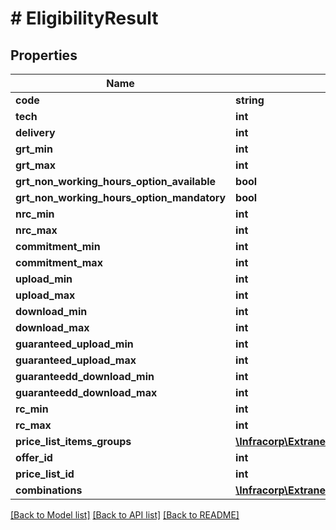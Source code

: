# # EligibilityResult

## Properties

Name | Type | Description | Notes
------------ | ------------- | ------------- | -------------
**code** | **string** |  | [optional]
**tech** | **int** |  | [optional]
**delivery** | **int** |  | [optional]
**grt_min** | **int** |  | [optional]
**grt_max** | **int** |  | [optional]
**grt_non_working_hours_option_available** | **bool** |  | [optional]
**grt_non_working_hours_option_mandatory** | **bool** |  | [optional]
**nrc_min** | **int** |  | [optional]
**nrc_max** | **int** |  | [optional]
**commitment_min** | **int** |  | [optional]
**commitment_max** | **int** |  | [optional]
**upload_min** | **int** |  | [optional]
**upload_max** | **int** |  | [optional]
**download_min** | **int** |  | [optional]
**download_max** | **int** |  | [optional]
**guaranteed_upload_min** | **int** |  | [optional]
**guaranteed_upload_max** | **int** |  | [optional]
**guaranteedd_download_min** | **int** |  | [optional]
**guaranteedd_download_max** | **int** |  | [optional]
**rc_min** | **int** |  | [optional]
**rc_max** | **int** |  | [optional]
**price_list_items_groups** | [**\Infracorp\Extranet\Client\Model\EligibilityResultPriceListItemsGroups**](EligibilityResultPriceListItemsGroups.md) |  | [optional]
**offer_id** | **int** |  | [optional]
**price_list_id** | **int** |  | [optional]
**combinations** | [**\Infracorp\Extranet\Client\Model\EligibilityResultCombination[]**](EligibilityResultCombination.md) |  | [optional]

[[Back to Model list]](../../README.md#models) [[Back to API list]](../../README.md#endpoints) [[Back to README]](../../README.md)
